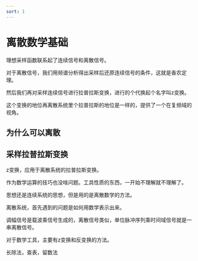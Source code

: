 ```yaml
---
sort: 1
---
```

# 离散数学基础

理想采样函数联系起了连续信号和离散信号。

对于离散信号，我们用频谱分析得出采样后还原连续信号的条件，这就是香农定理。

然后我们再对采样连续信号进行拉普拉斯变换，进行的个代换起个名字叫z变换。


这个变换的地位再离散系统里个拉普拉斯的地位是一样的，提供了一个在复频域的视角。


## 为什么可以离散


## 采样拉普拉斯变换

z变换，应用于离散系统的拉普拉斯变换。

作为数学运算的技巧也没啥问题。工具性质的东西，一开始不理解就不理解了。

思想还是连续系统的思想，但是用的是离散数学的方法。


离散系统，首先遇到的问题是如何用数学表示出来。

调幅信号是载波乘信号生成的，离散信号类似，单位脉冲序列乘时间域信号就是一串离散信号。


对于数学工具，主要有z变换和反变换的方法。

长除法，查表，留数法

